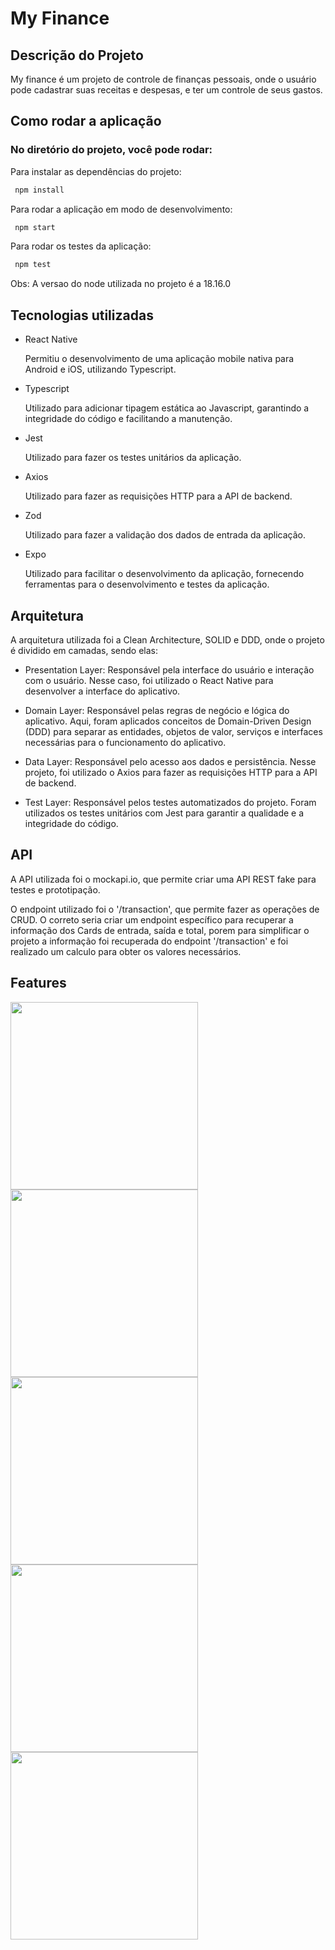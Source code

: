 # My Finance

## Descrição do Projeto

My finance é um projeto de controle de finanças pessoais, onde o usuário pode cadastrar suas receitas e despesas, e ter um controle de seus gastos.

## Como rodar a aplicação

### No diretório do projeto, você pode rodar:

Para instalar as dependências do projeto:

```bash
 npm install
```

Para rodar a aplicação em modo de desenvolvimento:

```bash
 npm start
```

Para rodar os testes da aplicação:

```bash
 npm test
```

Obs: A versao do node utilizada no projeto é a 18.16.0

## Tecnologias utilizadas

- React Native

  Permitiu o desenvolvimento de uma aplicação mobile nativa para Android e iOS, utilizando Typescript.

- Typescript

  Utilizado para adicionar tipagem estática ao Javascript, garantindo a integridade do código e facilitando a manutenção.

- Jest

  Utilizado para fazer os testes unitários da aplicação.

- Axios

  Utilizado para fazer as requisições HTTP para a API de backend.

- Zod

  Utilizado para fazer a validação dos dados de entrada da aplicação.

- Expo

  Utilizado para facilitar o desenvolvimento da aplicação, fornecendo ferramentas para o desenvolvimento e testes da aplicação.

## Arquitetura

A arquitetura utilizada foi a Clean Architecture, SOLID e DDD, onde o projeto é dividido em camadas, sendo elas:

- Presentation Layer: Responsável pela interface do usuário e interação com o usuário. Nesse caso, foi utilizado o React Native para desenvolver a interface do aplicativo.

- Domain Layer: Responsável pelas regras de negócio e lógica do aplicativo. Aqui, foram aplicados conceitos de Domain-Driven Design (DDD) para separar as entidades, objetos de valor, serviços e interfaces necessárias para o funcionamento do aplicativo.

- Data Layer: Responsável pelo acesso aos dados e persistência. Nesse projeto, foi utilizado o Axios para fazer as requisições HTTP para a API de backend.

- Test Layer: Responsável pelos testes automatizados do projeto. Foram utilizados os testes unitários com Jest para garantir a qualidade e a integridade do código.

## API

A API utilizada foi o mockapi.io, que permite criar uma API REST fake para testes e prototipação.

O endpoint utilizado foi o '/transaction', que permite fazer as operações de CRUD. O correto seria criar um endpoint específico para recuperar a informação dos Cards de entrada, saída e total, porem para simplificar o projeto a informação foi recuperada do endpoint '/transaction' e foi realizado um calculo para obter os valores necessários.

## Features

<div> 
<img src="./readme/home.png" width="300" heigth="300">
<img src="./readme/create-form.png" width="300" heigth="300">
</div>
<div> 
<img src="./readme/validate-form.png" width="300" heigth="300">
<img src="./readme/edit-form.png" width="300" heigth="300">
</div>
<img src="./readme/test-result.png" width="300" heigth="300">